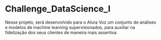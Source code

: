 # Challenge_DataScience_I
Nesse projeto, será desenvolvido para o Alura Voz um conjunto de análises e modelos de machine learning supervisionados, para auxiliar na fidelização dos seus clientes de maneira mais assertiva.
